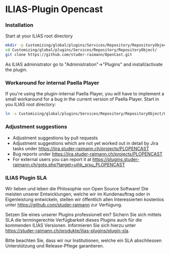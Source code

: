 # ILIAS-Plugin Opencast

### Installation
Start at your ILIAS root directory
```bash
mkdir -p Customizing/global/plugins/Services/Repository/RepositoryObject/
cd Customizing/global/plugins/Services/Repository/RepositoryObject/
git clone https://github.com/studer-raimann/OpenCast.git
```
As ILIAS administrator go to "Administration"->"Plugins" and install/activate the plugin.

### Workaround for internal Paella Player
If you're using the plugin-internal Paella Player, you will have to implement a small workaround for a bug in the current version of Paella Player. Start in you ILIAS root directory:
```bash
ln -s Customizing/global/plugins/Services/Repository/RepositoryObject/OpenCast/node_modules/paellaplayer/build/player/resources/ .
```

### Adjustment suggestions
* Adjustment suggestions by pull requests
* Adjustment suggestions which are not yet worked out in detail by Jira tasks under https://jira.studer-raimann.ch/projects/PLOPENCAST
* Bug reports under https://jira.studer-raimann.ch/projects/PLOPENCAST
* For external users you can report it at https://plugins.studer-raimann.ch/goto.php?target=uihk_srsu_PLOPENCAST

### ILIAS Plugin SLA
Wir lieben und leben die Philosophie von Open Source Software! Die meisten unserer Entwicklungen, welche wir im Kundenauftrag oder in Eigenleistung entwickeln, stellen wir öffentlich allen Interessierten kostenlos unter https://github.com/studer-raimann zur Verfügung.

Setzen Sie eines unserer Plugins professionell ein? Sichern Sie sich mittels SLA die termingerechte Verfügbarkeit dieses Plugins auch für die kommenden ILIAS Versionen. Informieren Sie sich hierzu unter https://studer-raimann.ch/produkte/ilias-plugins/plugin-sla.

Bitte beachten Sie, dass wir nur Institutionen, welche ein SLA abschliessen Unterstützung und Release-Pflege garantieren.
